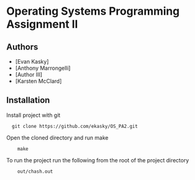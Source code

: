 
# Operating Systems Programming Assignment II



## Authors

- [Evan Kasky]
- [Anthony Marrongelli]
- [Author III]
- [Karsten McClard]



## Installation

Install project with git

```git
  git clone https://github.com/ekasky/OS_PA2.git
```

Open the cloned directory and run make

``` make
    make
```

To run the project run the following from the root of the project directory

```
    out/chash.out
```
